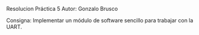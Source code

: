 Resolucion Práctica 5
Autor: Gonzalo Brusco

Consigna:
Implementar un módulo de software sencillo para trabajar con la UART. 



